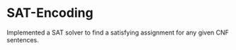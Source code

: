 # SAT-Encoding
Implemented a SAT solver to find a satisfying assignment for any given CNF sentences.
